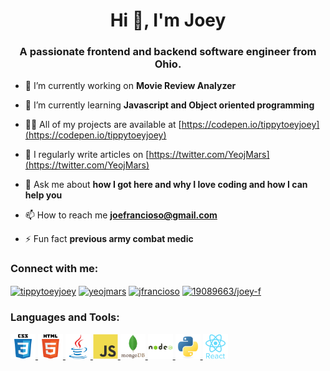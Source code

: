<h1 align="center">Hi 👋, I'm Joey</h1>
<h3 align="center">A passionate frontend and backend software engineer from Ohio.</h3>

- 🔭 I’m currently working on **Movie Review Analyzer**

- 🌱 I’m currently learning **Javascript and Object oriented programming**

- 👨‍💻 All of my projects are available at [https://codepen.io/tippytoeyjoey](https://codepen.io/tippytoeyjoey)

- 📝 I regularly write articles on [https://twitter.com/YeojMars](https://twitter.com/YeojMars)

- 💬 Ask me about **how I got here and why I love coding and how I can help you**

- 📫 How to reach me **joefrancioso@gmail.com**

- ⚡ Fun fact **previous army combat medic**

<h3 align="left">Connect with me:</h3>
<p align="left">
<a href="https://codepen.io/tippytoeyjoey" target="blank"><img align="center" src="https://raw.githubusercontent.com/rahuldkjain/github-profile-readme-generator/master/src/images/icons/Social/codepen.svg" alt="tippytoeyjoey" height="30" width="40" /></a>
<a href="https://twitter.com/yeojmars" target="blank"><img align="center" src="https://raw.githubusercontent.com/rahuldkjain/github-profile-readme-generator/master/src/images/icons/Social/twitter.svg" alt="yeojmars" height="30" width="40" /></a>
<a href="https://linkedin.com/in/jfrancioso" target="blank"><img align="center" src="https://raw.githubusercontent.com/rahuldkjain/github-profile-readme-generator/master/src/images/icons/Social/linked-in-alt.svg" alt="jfrancioso" height="30" width="40" /></a>
<a href="https://stackoverflow.com/users/19089663/joey-f" target="blank"><img align="center" src="https://raw.githubusercontent.com/rahuldkjain/github-profile-readme-generator/master/src/images/icons/Social/stack-overflow.svg" alt="19089663/joey-f" height="30" width="40" /></a>
</p>

<h3 align="left">Languages and Tools:</h3>
<p align="left"> <a href="https://www.w3schools.com/css/" target="_blank" rel="noreferrer"> <img src="https://raw.githubusercontent.com/devicons/devicon/master/icons/css3/css3-original-wordmark.svg" alt="css3" width="40" height="40"/> </a> <a href="https://www.w3.org/html/" target="_blank" rel="noreferrer"> <img src="https://raw.githubusercontent.com/devicons/devicon/master/icons/html5/html5-original-wordmark.svg" alt="html5" width="40" height="40"/> </a> <a href="https://www.java.com" target="_blank" rel="noreferrer"> <img src="https://raw.githubusercontent.com/devicons/devicon/master/icons/java/java-original.svg" alt="java" width="40" height="40"/> </a> <a href="https://developer.mozilla.org/en-US/docs/Web/JavaScript" target="_blank" rel="noreferrer"> <img src="https://raw.githubusercontent.com/devicons/devicon/master/icons/javascript/javascript-original.svg" alt="javascript" width="40" height="40"/> </a> <a href="https://www.mongodb.com/" target="_blank" rel="noreferrer"> <img src="https://raw.githubusercontent.com/devicons/devicon/master/icons/mongodb/mongodb-original-wordmark.svg" alt="mongodb" width="40" height="40"/> </a> <a href="https://nodejs.org" target="_blank" rel="noreferrer"> <img src="https://raw.githubusercontent.com/devicons/devicon/master/icons/nodejs/nodejs-original-wordmark.svg" alt="nodejs" width="40" height="40"/> </a> <a href="https://www.python.org" target="_blank" rel="noreferrer"> <img src="https://raw.githubusercontent.com/devicons/devicon/master/icons/python/python-original.svg" alt="python" width="40" height="40"/> </a> <a href="https://reactjs.org/" target="_blank" rel="noreferrer"> <img src="https://raw.githubusercontent.com/devicons/devicon/master/icons/react/react-original-wordmark.svg" alt="react" width="40" height="40"/> </a> </p>
